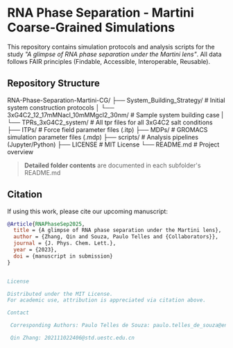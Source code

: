 # RNA Phase Separation - Martini Coarse-Grained Simulations

This repository contains simulation protocols and analysis scripts for the study *"A glimpse of RNA phase separation under the Martini lens"*. All data follows FAIR principles (Findable, Accessible, Interoperable, Reusable).

## Repository Structure
RNA-Phase-Separation-Martini-CG/
├── System_Building_Strategy/              # Initial system construction protocols
│   └── 3xG4C2_12_17mMNacl_10mMMgcl2_30nm/  # Sample system building case
|   └── TPRs_3xG4C2_system/                 # All tpr files for all 3xG4C2 salt conditions
├── ITPs/                          # Force field parameter files (.itp)
├── MDPs/                          # GROMACS simulation parameter files (.mdp)
├── scripts/                       # Analysis pipelines (Jupyter/Python)
├── LICENSE                        # MIT License
└── README.md                      # Project overview


> **Detailed folder contents** are documented in each subfolder's README.md

## Citation
If using this work, please cite our upcoming manuscript:

```bibtex
@Article{RNAPhaseSep2025,
  title = {A glimpse of RNA phase separation under the Martini lens},
  author = {Zhang, Qin and Souza, Paulo Telles and {Collaborators}},
  journal = {J. Phys. Chem. Lett.},
  year = {2023},
  doi = {manuscript in submission}
}


License

Distributed under the MIT License.
For academic use, attribution is appreciated via citation above.

Contact

 Corresponding Authors: Paulo Telles de Souza: paulo.telles_de_souza@ens-lyon.fr

 Qin Zhang: 202111022406@std.uestc.edu.cn